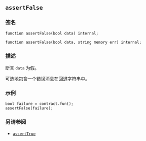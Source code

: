 ## `assertFalse`

### 签名

```solidity
function assertFalse(bool data) internal;
```

```solidity
function assertFalse(bool data, string memory err) internal;
```

### 描述

断言 `data` 为假。

可选地包含一个错误消息在回退字符串中。

### 示例

```solidity
bool failure = contract.fun();
assertFalse(failure);
```

### 另请参阅

- [`assertTrue`](./assertTrue.md)